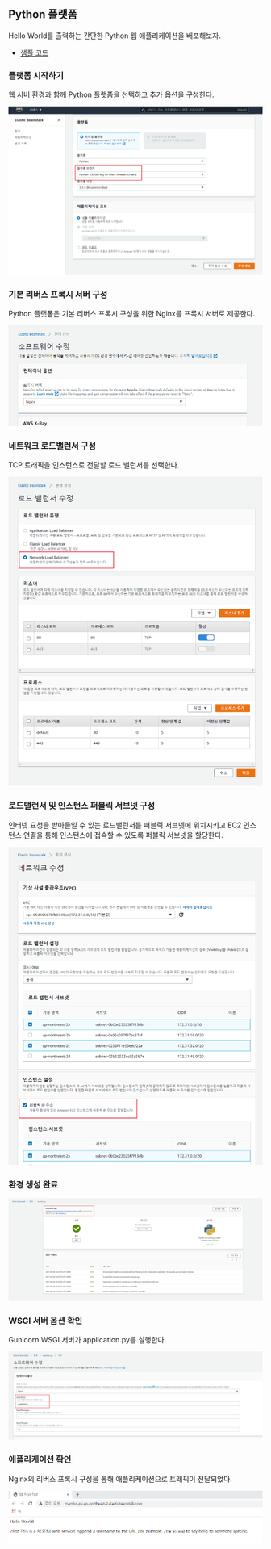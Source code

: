 ## Python 플랫폼
Hello World를 출력하는 간단한 Python 웹 애플리케이션을 배포해보자.

- [샘플 코드](https://github.com/kdevkr/beanstalk-deploy-sample/tree/python)

### 플랫폼 시작하기
웹 서버 환경과 함께 Python 플랫폼을 선택하고 추가 옵션을 구성한다.

![](img/beanstalk-python-env-01.png)

### 기본 리버스 프록시 서버 구성
Python 플랫폼은 기본 리버스 프록시 구성을 위한 Nginx를 프록시 서버로 제공한다.

![](img/beanstalk-python-env-02.png)

### 네트워크 로드밸런서 구성
TCP 트래픽을 인스턴스로 전달할 로드 밸런서를 선택한다.

![](img/beanstalk-python-env-03.png)

### 로드밸런서 및 인스턴스 퍼블릭 서브넷 구성
인터넷 요청을 받아들일 수 있는 로드밸런서를 퍼블릭 서브넷에 위치시키고 EC2 인스턴스 연결을 통해 인스턴스에 접속할 수 있도록 퍼블릭 서브넷을 할당한다.

![](img/beanstalk-python-env-04.png)

### 환경 생성 완료
![](img/beanstalk-python-env-05.png)

### WSGI 서버 옵션 확인
Gunicorn WSGI 서버가 application.py를 실행한다.

![](img/beanstalk-python-env-06.png)

### 애플리케이션 확인
Nginx의 리버스 프록시 구성을 통해 애플리케이션으로 트래픽이 전달되었다.

![](img/beanstalk-python-env-07.png)